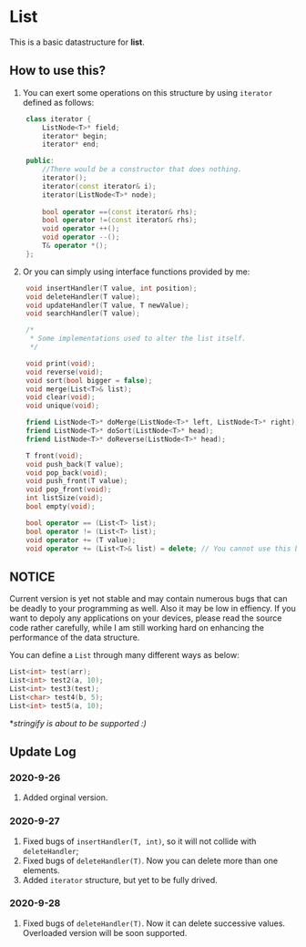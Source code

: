 # List
This is a basic datastructure for **list**.
## How to use this?
1. You can exert some operations on this structure by using `iterator` defined as follows:
```cpp
    class iterator {
        ListNode<T>* field;
        iterator* begin;
        iterator* end;

    public:
        //There would be a constructor that does nothing.
        iterator();
        iterator(const iterator& i);
        iterator(ListNode<T>* node);
            
        bool operator ==(const iterator& rhs);
        bool operator !=(const iterator& rhs);
        void operator ++();
        void operator --();
        T& operator *();
    };
```
2. Or you can simply using interface functions provided by me:
```cpp
    void insertHandler(T value, int position);
    void deleteHandler(T value);
    void updateHandler(T value, T newValue);
    void searchHandler(T value);

    /*
     * Some implementations used to alter the list itself.
     */ 

    void print(void);
    void reverse(void);
    void sort(bool bigger = false);
    void merge(List<T>& list);
    void clear(void);
    void unique(void);

    friend ListNode<T>* doMerge(ListNode<T>* left, ListNode<T>* right);
    friend ListNode<T>* doSort(ListNode<T>* head);
    friend ListNode<T>* doReverse(ListNode<T>* head);

    T front(void);
    void push_back(T value);
    void pop_back(void);
    void push_front(T value);
    void pop_front(void);
    int listSize(void);
    bool empty(void);

    bool operator == (List<T> list);
    bool operator != (List<T> list);
    void operator += (T value);
    void operator += (List<T>& list) = delete; // You cannot use this because this is a forward list.
```

## NOTICE
Current version is yet not stable and may contain numerous bugs that can be deadly to your programming as well. Also it may be low in effiency. 
If you want to depoly any applications on your devices, please read the source code rather carefully, while I am still working hard on enhancing the performance of 
the data structure.

You can define a `List` through many different ways as below:
```cpp
List<int> test(arr);
List<int> test2(a, 10);
List<int> test3(test);
List<char> test4(b, 5);
List<int> test5(a, 10);
```
**stringify is about to be supported :)*


## Update Log
### 2020-9-26
1. Added orginal version.

### 2020-9-27
1. Fixed bugs of `insertHandler(T, int)`, so it will not collide with `deleteHandler`;
2. Fixed bugs of `deleteHandler(T)`. Now you can delete more than one elements.
3. Added `iterator` structure, but yet to be fully drived.

### 2020-9-28
1. Fixed bugs of `deleteHandler(T)`. Now it can delete successive values. Overloaded version will be soon supported.
